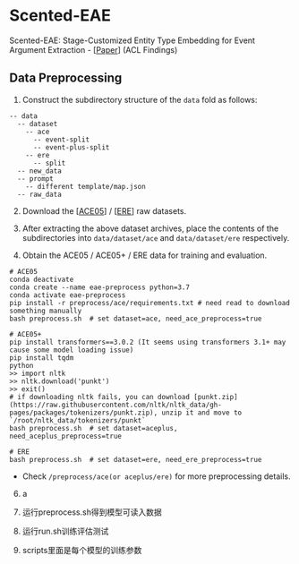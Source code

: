 # Scented-EAE
Scented-EAE: Stage-Customized Entity Type Embedding for Event Argument Extraction - [[Paper](https://aclanthology.org/2024.findings-acl.309.pdf)] (ACL Findings)


## Data Preprocessing
1. Construct the subdirectory structure of the `data` fold as follows:

```
-- data
  -- dataset
    -- ace
      -- event-split
      -- event-plus-split
    -- ere
      -- split
  -- new_data
  -- prompt
    -- different template/map.json
  -- raw_data
```

2. Download the [[ACE05](https://catalog.ldc.upenn.edu/LDC2006T06)] / [[ERE](https://catalog.ldc.upenn.edu/LDC2023T04)] raw datasets.

3. After extracting the above dataset archives, place the contents of the subdirectories into `data/dataset/ace` and `data/dataset/ere` respectively.

4. Obtain the ACE05 / ACE05+ / ERE data for training and evaluation.

```
# ACE05
conda deactivate
conda create --name eae-preprocess python=3.7
conda activate eae-preprocess
pip install -r preprocess/ace/requirements.txt # need read to download something manually
bash preprocess.sh  # set dataset=ace, need_ace_preprocess=true

# ACE05+
pip install transformers==3.0.2 (It seems using transformers 3.1+ may cause some model loading issue)
pip install tqdm
python
>> import nltk 
>> nltk.download('punkt')
>> exit()
# if downloading nltk fails, you can download [punkt.zip](https://raw.githubusercontent.com/nltk/nltk_data/gh-pages/packages/tokenizers/punkt.zip), unzip it and move to `/root/nltk_data/tokenizers/punkt`
bash preprocess.sh  # set dataset=aceplus, need_aceplus_preprocess=true

# ERE
bash preprocess.sh  # set dataset=ere, need_ere_preprocess=true
```

- Check `/preprocess/ace(or aceplus/ere)` for more preprocessing details.

6. a 



1. 运行preprocess.sh得到模型可读入数据
2. 运行run.sh训练评估测试
3. scripts里面是每个模型的训练参数
